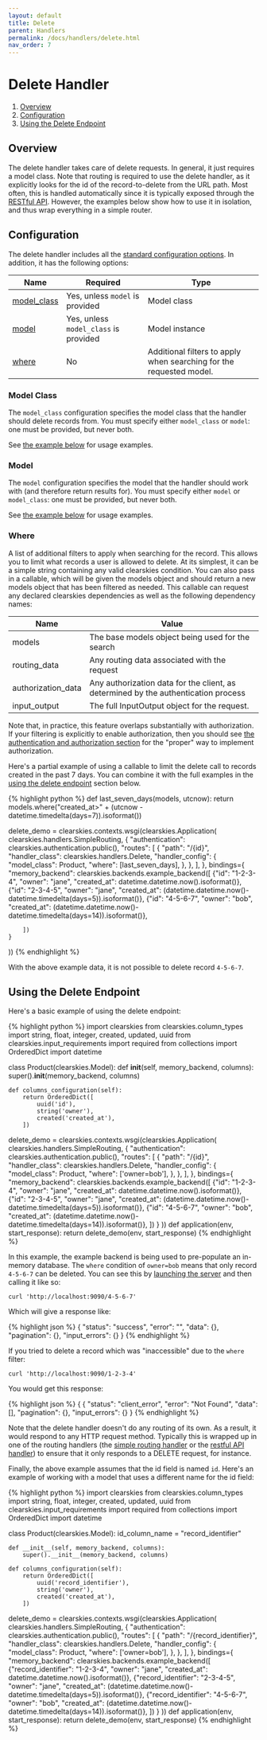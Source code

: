 ```yaml
---
layout: default
title: Delete
parent: Handlers
permalink: /docs/handlers/delete.html
nav_order: 7
---
```


# Delete Handler

 1. [Overview](#overview)
 2. [Configuration](#configuration)
 3. [Using the Delete Endpoint](#using-the-delete-endpoint)

## Overview

The delete handler takes care of delete requests.  In general, it just requires a model class.  Note that routing is required to use the delete handler, as it explicitly looks for the id of the record-to-delete from the URL path.  Most often, this is handled automatically since it is typically exposed through the [RESTful API](/docs/handlers/restful-api.html).  However, the examples below show how to use it in isolation, and thus wrap everything in a simple router.

## Configuration

The delete handler includes all the [standard configuration options](/docs/handlers/standard-configs.html).  In addition, it has the following options:

| Name | Required | Type          |
|------|----------|---------------|
| [model_class](#model-class) | Yes, unless `model` is provided | Model class |
| [model](#model) | Yes, unless `model_class` is provided | Model instance |
| [where](#where) | No | Additional filters to apply when searching for the requested model. |

### Model Class

The `model_class` configuration specifies the model class that the handler should delete records from.  You must specify either `model_class` or `model`: one must be provided, but never both.

See [the example below](#using-the-delete-endpoint) for usage examples.

### Model

The `model` configuration specifies the model that the handler should work with (and therefore return results for).  You must specify either `model` or `model_class`: one must be provided, but never both.

See [the example below](#using-the-delete-endpoint) for usage examples.

### Where

A list of additional filters to apply when searching for the record.  This allows you to limit what records a user is allowed to delete.  At its simplest, it can be a simple string containing any valid clearskies condition.  You can also pass in a callable, which will be given the models object and should return a new models object that has been filtered as needed.  This callable can request any declared clearskies dependencies as well as the following dependency names:

| Name | Value |
|------|-------|
| models | The base models object being used for the search |
| routing_data | Any routing data associated with the request |
| authorization_data | Any authorization data for the client, as determined by the authentication process |
| input_output | The full InputOutput object for the request. |

Note that, in practice, this feature overlaps substantially with authorization.  If your filtering is explicitly to enable authorization, then you should see [the authentication and authorization section](/docs/authn-authz/index.html) for the "proper" way to implement authorization.

Here's a partial example of using a callable to limit the delete call to records created in the past 7 days.  You can combine it with the full examples in the [using the delete endpoint](#using-the-delete-endpoint) section below.

{% highlight python %}
def last_seven_days(models, utcnow):
    return models.where("created_at>" + (utcnow - datetime.timedelta(days=7)).isoformat())

delete_demo = clearskies.contexts.wsgi(clearskies.Application(
    clearskies.handlers.SimpleRouting,
    {
        "authentication": clearskies.authentication.public(),
        "routes": [
            {
                "path": "/{id}",
                "handler_class": clearskies.handlers.Delete,
                "handler_config": {
                    "model_class": Product,
                    "where": [last_seven_days],
                },
            },
        ],
    },
    bindings={
        "memory_backend": clearskies.backends.example_backend([
            {"id": "1-2-3-4", "owner": "jane", "created_at": datetime.datetime.now().isoformat()},
            {"id": "2-3-4-5", "owner": "jane", "created_at": (datetime.datetime.now()-datetime.timedelta(days=5)).isoformat()},
            {"id": "4-5-6-7", "owner": "bob", "created_at": (datetime.datetime.now()-datetime.timedelta(days=14)).isoformat()},

        ])
    }
))
{% endhighlight %}

With the above example data, it is not possible to delete record `4-5-6-7`.

## Using the Delete Endpoint

Here's a basic example of using the delete endpoint:

{% highlight python %}
import clearskies
from clearskies.column_types import string, float, integer, created, updated, uuid
from clearskies.input_requirements import required
from collections import OrderedDict
import datetime

class Product(clearskies.Model):
    def __init__(self, memory_backend, columns):
        super().__init__(memory_backend, columns)

    def columns_configuration(self):
        return OrderedDict([
            uuid('id'),
            string('owner'),
            created('created_at'),
        ])

delete_demo = clearskies.contexts.wsgi(clearskies.Application(
    clearskies.handlers.SimpleRouting,
    {
        "authentication": clearskies.authentication.public(),
        "routes": [
            {
                "path": "/{id}",
                "handler_class": clearskies.handlers.Delete,
                "handler_config": {
                    "model_class": Product,
                    "where": ['owner=bob'],
                },
            },
        ],
    },
    bindings={
        "memory_backend": clearskies.backends.example_backend([
            {"id": "1-2-3-4", "owner": "jane", "created_at": datetime.datetime.now().isoformat()},
            {"id": "2-3-4-5", "owner": "jane", "created_at": (datetime.datetime.now()-datetime.timedelta(days=5)).isoformat()},
            {"id": "4-5-6-7", "owner": "bob", "created_at": (datetime.datetime.now()-datetime.timedelta(days=14)).isoformat()},
        ])
    }
))
def application(env, start_response):
    return delete_demo(env, start_response)
{% endhighlight %}

In this example, the example backend is being used to pre-populate an in-memory database.  The `where` condition of `owner=bob` means that only record `4-5-6-7` can be deleted.  You can see this by [launching the server](/docs/running-examples.html#running-examples-designed-for-an-http-server) and then calling it like so:

```
curl 'http://localhost:9090/4-5-6-7'
```

Which will give a response like:

{% highlight json %}
{
  "status": "success",
  "error": "",
  "data": {},
  "pagination": {},
  "input_errors": {}
}
{% endhighlight %}

If you tried to delete a record which was "inaccessible" due to the `where` filter:

```
curl 'http://localhost:9090/1-2-3-4'
```

You would get this response:

{% highlight json %}
{
{
  "status": "client_error",
  "error": "Not Found",
  "data": [],
  "pagination": {},
  "input_errors": {}
}
{% endhighlight %}

Note that the delete handler doesn't do any routing of its own.  As a result, it would respond to any HTTP request method.  Typically this is wrapped up in one of the routing handlers (the [simple routing handler](/docs/handlers/simple-routing.html) or the [restful API handler](/docs/handlers/restful-api.html)) to ensure that it only responds to a DELETE request, for instance.

Finally, the above example assumes that the id field is named `id`.  Here's an example of working with a model that uses a different name for the id field:

{% highlight python %}
import clearskies
from clearskies.column_types import string, float, integer, created, updated, uuid
from clearskies.input_requirements import required
from collections import OrderedDict
import datetime

class Product(clearskies.Model):
    id_column_name = "record_identifier"

    def __init__(self, memory_backend, columns):
        super().__init__(memory_backend, columns)

    def columns_configuration(self):
        return OrderedDict([
            uuid('record_identifier'),
            string('owner'),
            created('created_at'),
        ])

delete_demo = clearskies.contexts.wsgi(clearskies.Application(
    clearskies.handlers.SimpleRouting,
    {
        "authentication": clearskies.authentication.public(),
        "routes": [
            {
                "path": "/{record_identifier}",
                "handler_class": clearskies.handlers.Delete,
                "handler_config": {
                    "model_class": Product,
                    "where": ['owner=bob'],
                },
            },
        ],
    },
    bindings={
        "memory_backend": clearskies.backends.example_backend([
            {"record_identifier": "1-2-3-4", "owner": "jane", "created_at": datetime.datetime.now().isoformat()},
            {"record_identifier": "2-3-4-5", "owner": "jane", "created_at": (datetime.datetime.now()-datetime.timedelta(days=5)).isoformat()},
            {"record_identifier": "4-5-6-7", "owner": "bob", "created_at": (datetime.datetime.now()-datetime.timedelta(days=14)).isoformat()},
        ])
    }
))
def application(env, start_response):
    return delete_demo(env, start_response)
{% endhighlight %}
